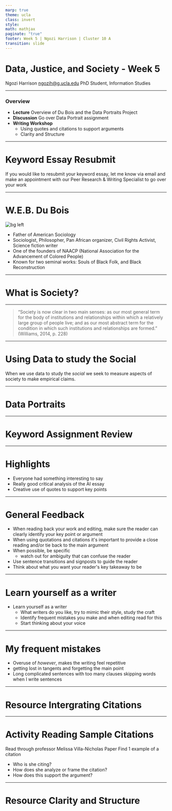 ```yaml
---
marp: true
theme: ucla
class: invert
style: 
math: mathjax
paginate: "true"
footer: Week 5 | Ngozi Harrison | Cluster 10 A
transition: slide
---
```

<script type="module">
  import mermaid from 'https://cdn.jsdelivr.net/npm/mermaid@10/dist/mermaid.esm.min.mjs';
  mermaid.initialize ({ startOnLoad: true, theme: 'dark' });
</script>

# Data, Justice, and Society - Week 5


Ngozi Harrison 
ngozih@g.ucla.edu
PhD Student, Information Studies



---
### Overview
- **Lecture** Overview of Du Bois and the Data Portraits Project
- **Discussion** Go over Data Portrait assignment
- **Writing Workshop** 
	- Using quotes and citations to support arguments
	- Clarity and Structure


---
# Keyword Essay Resubmit
If you would like to resubmit your keyword essay, let me know via email and make an appointment with our Peer Research & Writing Specialist to go over your work

---
# W.E.B. Du Bois 
![bg left](../Pasted%20image%2020241029100215.png)

- Father of American Sociology
- Sociologist, Philosopher, Pan African organizer, Civil Rights Activist, Science fiction writer
- One of the founders of NAACP (National Association for the Advancement of Colored People)
- Known for two seminal works: Souls of Black Folk, and Black Reconstruction

---
# What is Society?

---
> “Society is now clear in two main senses: as our most general term for the body of institutions and relationships within which a relatively large group of people live; and as our most abstract term for the condition in which such institutions and relationships are formed.” (Williams, 2014, p. 228)

---
# Using Data to study the Social
 When we use data to study the *social* we seek to measure aspects of society to make empirical claims. 


---
# Data Portraits

---

# Keyword Assignment Review

---
# Highlights
- Everyone had something interesting to say
- Really good critical analysis of the AI essay
- Creative use of quotes to support key points

---
# General Feedback
- When reading back your work and editing, make sure the reader can clearly identify your key point or argument
- When using quotations and citations it's important to provide a close reading and/or tie back to the main argument
- When possible, be specific
	- watch out for ambiguity that can confuse the reader
- Use sentence transitions and signposts to guide the reader
- Think about what you want your reader's key takeaway to be

---
# Learn yourself as a writer
- Learn yourself as a writer
	- What writers do you like, try to mimic their style, study the craft
	- Identify frequent mistakes you make and when editing read for this
	- Start thinking about your voice

---
# My frequent mistakes
- Overuse of *however*, makes the writing feel repetitive
- getting lost in tangents and forgetting the main point
- Long complicated sentences with too many clauses skipping words when I write sentences



---
# **Resource** Intergrating Citations


---

# **Activity** Reading Sample Citations
Read through professor Melissa Villa-Nicholas Paper
Find 1 example of a citation
- Who is she citing?
- How does she analyze or frame the citation?
- How does this support the argument?


---
# **Resource** Clarity and Structure